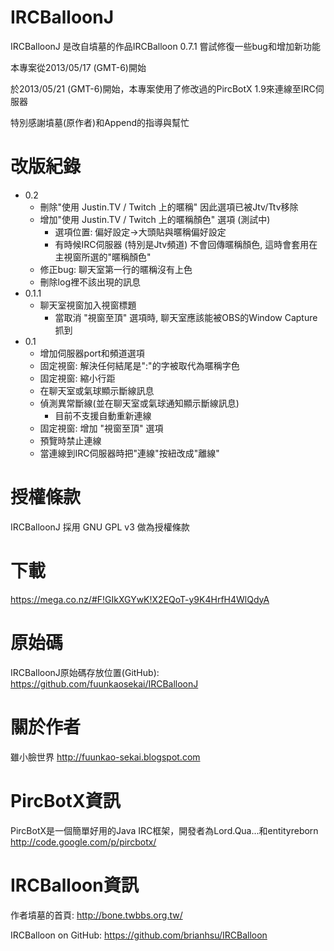 IRCBalloonJ
===========
IRCBalloonJ 是改自墳墓的作品IRCBalloon 0.7.1
嘗試修復一些bug和增加新功能

本專案從2013/05/17 (GMT-6)開始

於2013/05/21 (GMT-6)開始，本專案使用了修改過的PircBotX 1.9來連線至IRC伺服器

特別感謝墳墓(原作者)和Append的指導與幫忙

改版紀錄
===========
 - 0.2
    - 刪除"使用 Justin.TV / Twitch 上的暱稱" 因此選項已被Jtv/Ttv移除
    - 增加"使用 Justin.TV / Twitch 上的暱稱顏色" 選項 (測試中)
        - 選項位置: 偏好設定→大頭貼與暱稱偏好設定
        - 有時候IRC伺服器 (特別是Jtv頻道) 不會回傳暱稱顏色, 這時會套用在主視窗所選的"暱稱顏色"
    - 修正bug: 聊天室第一行的暱稱沒有上色
    - 刪除log裡不該出現的訊息
 - 0.1.1
    - 聊天室視窗加入視窗標題
        - 當取消 "視窗至頂" 選項時, 聊天室應該能被OBS的Window Capture抓到
 - 0.1
    - 增加伺服器port和頻道選項
    - 固定視窗: 解決任何結尾是":"的字被取代為暱稱字色
    - 固定視窗: 縮小行距
    - 在聊天室或氣球顯示斷線訊息
    - 偵測異常斷線(並在聊天室或氣球通知顯示斷線訊息)
        - 目前不支援自動重新連線
    - 固定視窗: 增加 "視窗至頂" 選項
    - 預覽時禁止連線
    - 當連線到IRC伺服器時把"連線"按紐改成"離線"

授權條款
========

IRCBalloonJ 採用 GNU GPL v3 做為授權條款

下載
==========
https://mega.co.nz/#F!GIkXGYwK!X2EQoT-y9K4HrfH4WlQdyA

原始碼
==========
IRCBalloonJ原始碼存放位置(GitHub):
https://github.com/fuunkaosekai/IRCBalloonJ

關於作者
==========
雖小臉世界
http://fuunkao-sekai.blogspot.com

PircBotX資訊
==========
PircBotX是一個簡單好用的Java IRC框架，開發者為Lord.Qua...和entityreborn
http://code.google.com/p/pircbotx/

IRCBalloon資訊
==========
作者墳墓的首頁:
http://bone.twbbs.org.tw/

IRCBalloon on GitHub:
https://github.com/brianhsu/IRCBalloon
